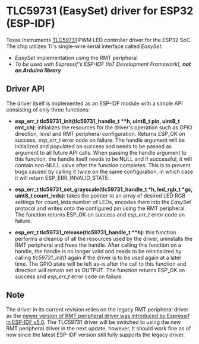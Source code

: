 # TLC59731 (EasySet) driver for ESP32 (ESP-IDF)

Texas Instruments [TLC59731](http://www.ti.com/product/TLC59731) PWM LED controller driver for the ESP32 SoC.
The chip utilizes TI's single-wire serial interface called <i>EasySet</i>.

<ul>
<li><i>EasySet</i> implementation using the RMT peripheral</li>
<li><i>To be used with Espressif's ESP-IDF (IoT Development Framework), <b>not an Arduino library</b></i></li>
</ul>

## Driver API

The driver itself is implemented as an ESP-IDF module with a simple API consisting of only three functions:

- **esp_err_t tlc59731_init(tlc59731_handle_t \**h, uint8_t pin, uint8_t rmt_ch)**: initializes the resources
  for the driver's operation such as GPIO direction, level and RMT peripheral configuration. Returns ESP_OK on success,
  *esp_err_t* error code on failure. The handle argument will be initialized and populated on success and needs to
  be passed as argument to all future API calls. When passing the handle argument to this function, the handle itself
  needs to be NULL and if successful, it will contain non-NULL value after the function completes. This is to prevent
  bugs caused by calling it twice on the same configuration, in which case it will return ESP_ERR_INVALID_STATE.

- **esp_err_t tlc59731_set_grayscale(tlc59731_handle_t \*h, led_rgb_t \*gs, uint8_t count_leds)**: takes the
  pointer to an array of desired LED RGB settings for *count_leds* number of LEDs, encodes them into the *EasySet*
  protocol  and writes onto the configured pin using the RMT peripheral. The function returns ESP_OK on success and
  *esp_err_t* error code on failure.

- **esp_err_t tlc59731_release(tlc59731_handle_t \**h)**: this function performs a cleanup of all the
  resources used by the driver, uninstalls the RMT peripheral and frees the handle. After calling this
  function on a handle, the handle is no longer valid and needs to be reinitialized by calling *tlc59731_init()*
  again if the driver is to be used again at a later time. The GPIO state will be left as-is after the call to this
  function and direction will remain set as OUTPUT. The function returns ESP_OK on success and *esp_err_t* error code
  on failure.

## Note

The driver in its current revision relies on the legacy RMT peripheral driver as the [newer version of RMT peripheral
driver was introduced by Espressif in ESP-IDF v5.0](https://docs.espressif.com/projects/esp-idf/en/release-v5.0/esp32s2/migration-guides/release-5.x/peripherals.html#rmt-driver).
The TLC59731 driver will be switched to using the new RMT peripheral driver in the next update, however, it should
work fine as of now since the latest ESP-IDF version still fully supports the legacy driver.
